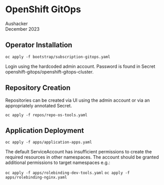 # OpenShift GitOps
Aushacker</br>
December 2023

## Operator Installation

`oc apply -f bootstrap/subscription-gitops.yaml`

Login using the hardcoded admin account. Password is found in Secret
openshift-gitops/openshift-gitops-cluster.

## Repository Creation

Repositories can be created via UI using the admin account or
via an appropriately annotated Secret.

`oc apply -f repos/repo-os-tools.yaml`

## Application Deployment

`oc apply -f apps/application-apps.yaml`

The default ServiceAccount has insufficient permissions to create
the required resources in other namespaces. The account should be
granted additional permissions to target namespaces e.g.:

`oc apply -f apps/rolebinding-dev-tools.yaml`
`oc apply -f apps/rolebinding-nginx.yaml`
